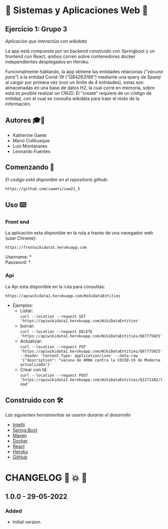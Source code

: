 # :school: Sistemas y Aplicaciones Web :school:
## Ejercicio 1: Grupo 3
_Aplicación que interactúa con wikidata_

La app está compuesta por un backend construido con Springboot y un frontend con React, ambos corren sobre contenedores docker independientes desplegados en Heroku.

Funcionalmente hablando, la app obtiene las entidades relacionas (_"vacuna para"_) a la entidad Covid-19 (_"Q84263196"_) mediante una query de Sparql al cargar por primera vez (con un límite de 4 entidades), estas son almacenadas en una base de datos H2, la cual corre en memoria, sobre esta es posible realizar un CRUD. El "create" requiere de un código de entidad, con el cual se consulta wikidata para traer el resto de la información.   

## Autores :mortar_board::wrench:
* Katherine Gaete
* Mario Colihueque
* Luis Montanares
* Leonardo Fuentes

## Comenzando 🚀

_El código está disponible en el repositorio github:_
```
https://github.com/sawmti/saw21_3
```
## Uso ⌨️

### Front end

La aplicación esta disponible en la ruta a través de una navegador web (usar Chrome):
```
https://frontwikidata1.herokuapp.com
```
Username: * \
Password: *

### Api
La Api esta disponible en la ruta para consultas:
```
https://apiwikidata1.herokuapp.com/WikiDataEntities
```
* Ejemplos:
  * Listar: \
  ```curl --location --request GET 'https://apiwikidata1.herokuapp.com/WikiDataEntities'```
  * borrar: \
  ```curl --location --request DELETE 'https://apiwikidata1.herokuapp.com/WikiDataEntities/Q87775025'```
  * Actualizar: \
  ```curl --location --request PUT 'https://apiwikidata1.herokuapp.com/WikiDataEntities/Q87775025' --header 'Content-Type: application/json' --data-raw '{"description": "vacuna de ARNm contra la COVID-19 de Moderna actualizada"}'```
  * Crear con Id: \
  ```curl --location --request POST 'https://apiwikidata1.herokuapp.com/WikiDataEntities/Q1271102/load'```
## Construido con 🛠️

_Las siguientes herramientas se usaron durante el desarrollo_

* [Intellij](https://www.jetbrains.com/idea/)
* [Spring Boot](https://spring.io/projects/spring-boot#overview)
* [Maven](https://maven.apache.org/) 
* [Docker](https://www.docker.com)
* [React](https://reactjs.org/)
* [Heroku](https://www.heroku.com)
* [GitHub](https://github.com/)

# CHANGELOG 💅 💥 🐛

## 1.0.0 - 29-05-2022
### Added
- Initial version.
